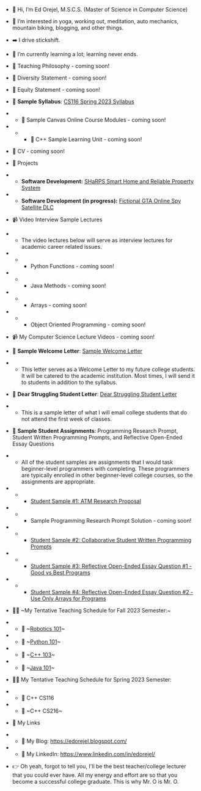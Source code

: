 - 👋 Hi, I’m Ed Orejel, M.S.C.S. (Master of Science in Computer Science)
- 👀 I’m interested in yoga, working out, meditation, auto mechanics, mountain biking, blogging, and other things.
- ➡️ I drive stickshift. 
- 🌱 I’m currently learning a lot; learning never ends.

- :pencil: Teaching Philosophy - coming soon!
- :pencil: Diversity Statement - coming soon!
- :pencil: Equity Statement - coming soon!
- :pencil: __Sample Syllabus__: [CS116 Spring 2023 Syllabus](https://github.com/edorejel/teaching_docs/blob/main/cs116_syllabus_sp2023.pdf)
- - :pencil: Sample Canvas Online Course Modules - coming soon!
- - - :pencil: C++ Sample Learning Unit - coming soon!
- :pencil: CV - coming soon!
- :pencil: Projects
- - __Software Development:__ [SHaRPS Smart Home and Reliable Property System](https://github.com/edorejel/teaching_docs/blob/main/projects/SWE_SHARPS_SRD.pdf)
- - __Software Development (in progress):__ [Fictional GTA Online Spy Satellite DLC](https://github.com/edorejel/teaching_docs/blob/main/projects/gtaonline_spy_satellite_dlc_v8.pdf)
- :video_camera: Video Interview Sample Lectures
- - The video lectures below will serve as interview lectures for academic career related issues. 
- - - Python Functions - coming soon!
- - - Java Methods - coming soon!
- - - Arrays - coming soon!
- - - Object Oriented Programming - coming soon!
- 📹 My Computer Science Lecture Videos - coming soon!
- :pencil: __Sample Welcome Letter__: [Sample Welcome Letter](https://github.com/edorejel/teaching_docs/blob/main/dwls_2.pdf)
- - This letter serves as a Welcome Letter to my future college students. It will be catered to the academic institution. Most times, I will send it to students in addition to the syllabus. 
- :pencil: __Dear Struggling Student Letter__: [Dear Struggling Student Letter](https://github.com/edorejel/teaching_docs/blob/main/dsl2.pdf) 
- - This is a sample letter of what I will email college students that do not attend the first week of classes.
- :pencil: __Sample Student Assignments__: Programming Research Prompt, Student Written Programming Prompts, and Reflective Open-Ended Essay Questions
-  - All of the student samples are assignments that I would task beginner-level programmers with completing. These programmers are typically enrolled in other beginner-level college courses, so the assignments are appropriate. 
- - - [Student Sample #1: ATM Research Proposal](https://github.com/edorejel/teaching_docs/blob/main/sppp.pdf)
- - - Sample Programming Research Prompt Solution - coming soon!
- - - [Student Sample #2: Collaborative Student Written Programming Prompts](https://github.com/edorejel/teaching_docs/blob/main/sgpp.pdf)
- - - [Student Sample #3: Reflective Open-Ended Essay Question #1 - Good vs Best Programs](https://github.com/edorejel/teaching_docs/blob/main/ssa_3.pdf) 
- - - [Student Sample #4: Reflective Open-Ended Essay Question #2 - Use Only Arrays for Programs](https://github.com/edorejel/teaching_docs/blob/main/raovloa.pdf) 


- :man_teacher: ~My Tentative Teaching Schedule for Fall 2023 Semester:~
- - :file_folder: ~[Robotics 101](https://github.com/edorejel/advanced-programming/tree/main/robotics101)~
- - :file_folder: ~[Python 101](https://github.com/edorejel/Python/tree/main/Python101)~
- - :file_folder: ~[C++ 103](https://github.com/edorejel/C-plus-plus/tree/main/C%2B%2B103)~
- - :file_folder: ~[Java 101](https://github.com/edorejel/Java/tree/main/Java101#java-101-beginner-java)~

- :man_teacher: My Tentative Teaching Schedule for Spring 2023 Semester:
- - :file_folder: C++ CS116
- - :file_folder: ~C++ CS216~

- :link: My Links
- - :pencil: My Blog: https://edorejel.blogspot.com/
- - :dart: My LinkedIn: https://www.linkedin.com/in/edorejel/
- :point_right: Oh yeah, forgot to tell you, I'll be the best teacher/college lecturer that you could ever have. All my energy and effort are so that you become a successful college graduate. This is why Mr. O is Mr. O.



<!---
edorejel/edorejel is a ✨ special ✨ repository because its `README.md` (this file) appears on your GitHub profile.
You can click the Preview link to take a look at your changes.
--->
